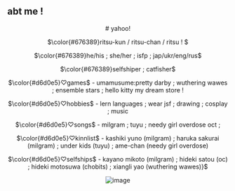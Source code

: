 ## abt me !
<div align="center">
  # yahoo! 
  
  $\color{#676389}ritsu-kun / ritsu-chan / ritsu ! $
  
  $\color{#676389}he/his    ;    she/her ; isfp ; jap/ukr/eng/rus$

  $\color{#676389}selfshiper ; catfisher$
  
  $\color{#d6d0e5}♡games$ - umamusume:pretty darby ; wuthering wawes ; ensemble stars ; hello kitty my dream store !
  
  $\color{#d6d0e5}♡hobbies$ - lern languages ; wear jsf ; drawing ; cosplay ; music 

  $\color{#d6d0e5}♡songs$ - milgram ; tuyu ; needy girl overdose oct ; 

  $\color{#d6d0e5}♡kinnlist$ - kashiki yuno (milgram) ; haruka sakurai (milgram) ; under kids (tuyu) ; ame-chan (needy girl overdose)

  $\color{#d6d0e5}♡selfships$ - kayano mikoto (milgram) ; hideki satou (oc) ; hideki motosuwa (chobits) ; xiangli yao (wuthering wawes)}$
  
  ![image](https://files.catbox.moe/448fp8.png)
  
</div>
